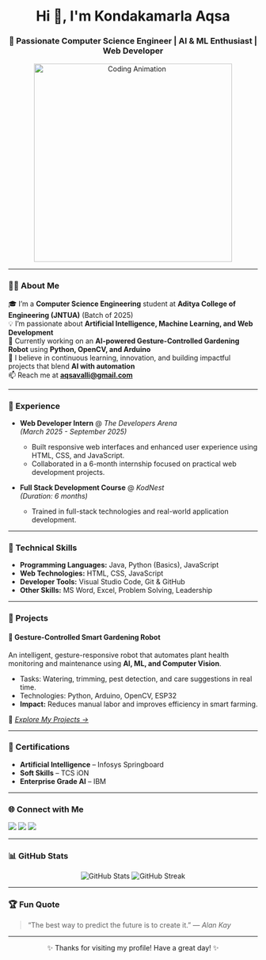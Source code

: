 <h1 align="center">Hi 👋, I'm Kondakamarla Aqsa</h1>
<h3 align="center">🚀 Passionate Computer Science Engineer | AI & ML Enthusiast | Web Developer</h3>

<p align="center">
  <img src="https://media.giphy.com/media/qgQUggAC3Pfv687qPC/giphy.gif" width="400" alt="Coding Animation"/>
</p>

---

### 👩‍💻 About Me
🎓 I’m a **Computer Science Engineering** student at **Aditya College of Engineering (JNTUA)** (Batch of 2025)  
💡 I’m passionate about **Artificial Intelligence, Machine Learning, and Web Development**  
🤖 Currently working on an **AI-powered Gesture-Controlled Gardening Robot** using **Python, OpenCV, and Arduino**  
🌱 I believe in continuous learning, innovation, and building impactful projects that blend **AI with automation**  
📫 Reach me at **[aqsavalli@gmail.com](mailto:aqsavalli@gmail.com)**  

---

### 💼 Experience
- **Web Developer Intern** @ *The Developers Arena*  
  *(March 2025 - September 2025)*  
  - Built responsive web interfaces and enhanced user experience using HTML, CSS, and JavaScript.  
  - Collaborated in a 6-month internship focused on practical web development projects.

- **Full Stack Development Course** @ *KodNest*  
  *(Duration: 6 months)*  
  - Trained in full-stack technologies and real-world application development.

---

### 🧠 Technical Skills
- **Programming Languages:** Java, Python (Basics), JavaScript  
- **Web Technologies:** HTML, CSS, JavaScript  
- **Developer Tools:** Visual Studio Code, Git & GitHub  
- **Other Skills:** MS Word, Excel, Problem Solving, Leadership  

---

### 🌟 Projects
#### 🤖 Gesture-Controlled Smart Gardening Robot
An intelligent, gesture-responsive robot that automates plant health monitoring and maintenance using **AI, ML, and Computer Vision**.  
- Tasks: Watering, trimming, pest detection, and care suggestions in real time.  
- Technologies: Python, Arduino, OpenCV, ESP32  
- **Impact:** Reduces manual labor and improves efficiency in smart farming.  

📂 *[Explore My Projects →](https://github.com/Aqsavalli?tab=repositories)*  

---

### 🏅 Certifications
- **Artificial Intelligence** – Infosys Springboard  
- **Soft Skills** – TCS iON  
- **Enterprise Grade AI** – IBM  

---

### 🌐 Connect with Me
<p align="left">
<a href="mailto:aqsavalli@gmail.com"><img src="https://img.shields.io/badge/Email-aqsavalli%40gmail.com-red?style=for-the-badge&logo=gmail"></a>
<a href="https://www.linkedin.com/in/aqsavalli" target="_blank"><img src="https://img.shields.io/badge/LinkedIn-Aqsa-blue?style=for-the-badge&logo=linkedin"></a>
<a href="https://github.com/Aqsavalli" target="_blank"><img src="https://img.shields.io/badge/GitHub-Aqsavalli-black?style=for-the-badge&logo=github"></a>
</p>

---

### 📊 GitHub Stats
<p align="center">
  <img src="https://github-readme-stats.vercel.app/api?username=Aqsavalli&show_icons=true&theme=tokyonight" alt="GitHub Stats" />
  <img src="https://github-readme-streak-stats.herokuapp.com/?user=Aqsavalli&theme=tokyonight" alt="GitHub Streak" />
</p>

---

### 🏆 Fun Quote
> “The best way to predict the future is to create it.” — *Alan Kay*

---

<p align="center">✨ Thanks for visiting my profile! Have a great day! ✨</p>
